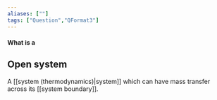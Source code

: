 ```yaml
---
aliases: [""]
tags: ["Question","QFormat3"]
---
```


#### What is a
## Open system
A [[system (thermodynamics)|system]] which can have mass transfer across its [[system boundary]].